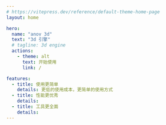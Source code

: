 ```yaml
---
# https://vitepress.dev/reference/default-theme-home-page
layout: home

hero:
  name: "anov 3d"
  text: "3d 引擎"
  # tagline: 3d engine
  actions:
    - theme: alt
      text: 开始使用
      link: /

features:
  - title: 使用更简单
    details: 更低的使用成本，更简单的使用方式
  - title: 性能更优秀
    details: 
  - title: 工具更全面
    details: 
---
```

